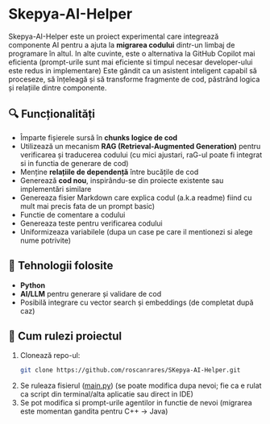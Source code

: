 # Skepya-AI-Helper

Skepya-AI-Helper este un proiect experimental care integrează componente AI pentru a ajuta la **migrarea codului** dintr-un limbaj de programare în altul. In alte cuvinte, este o alternativa la GitHub Copilot mai eficienta (prompt-urile sunt mai eficiente si timpul necesar developer-ului este redus in implementare) Este gândit ca un asistent inteligent capabil să proceseze, să înțeleagă și să transforme fragmente de cod, păstrând logica și relațiile dintre componente.

## 🔍 Funcționalități

- Împarte fișierele sursă în **chunks logice de cod** 
- Utilizează un mecanism **RAG (Retrieval-Augmented Generation)** pentru verificarea și traducerea codului (cu mici ajustari, raG-ul poate fi integrat si in functia de generare de cod)
- Menține **relațiile de dependență** între bucățile de cod
- Generează **cod nou**, inspirându-se din proiecte existente sau implementări similare
- Genereaza fisier Markdown care explica codul (a.k.a readme) fiind cu mult mai precis fata de un prompt basic)
- Functie de comentare a codului
- Genereaza teste pentru verificarea codului
- Uniformizeaza variabilele (dupa un case pe care il mentionezi si alege nume potrivite)

## 🧠 Tehnologii folosite

- **Python**
- **AI/LLM** pentru generare și validare de cod
- Posibilă integrare cu vector search și embeddings (de completat după caz)

## 🚀 Cum rulezi proiectul

1. Clonează repo-ul:
   ```bash
   git clone https://github.com/roscanrares/SKepya-AI-Helper.git

2. Se ruleaza fisierul ([main.py](https://github.com/roscanrares/Skepya-AI-Helper/blob/main/migration_and_splitting/main.py)) (se poate modifica dupa nevoi; fie ca e rulat ca script din terminal/alta aplicatie sau direct in IDE)
3. Se pot modifica si prompt-urile agentilor in functie de nevoi (migrarea este momentan gandita pentru C++ -> Java)
